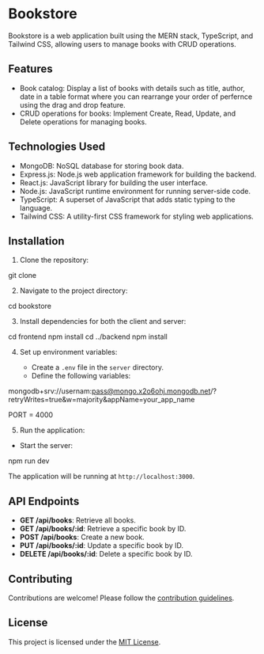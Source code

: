 # Bookstore

Bookstore is a web application built using the MERN stack, TypeScript, and Tailwind CSS, allowing users to manage books with CRUD operations.

## Features

- Book catalog: Display a list of books with details such as title, author, date in a table format where you can rearrange your order of perfernce using the drag and drop feature.
- CRUD operations for books: Implement Create, Read, Update, and Delete operations for managing books.

## Technologies Used

- MongoDB: NoSQL database for storing book data.
- Express.js: Node.js web application framework for building the backend.
- React.js: JavaScript library for building the user interface.
- Node.js: JavaScript runtime environment for running server-side code.
- TypeScript: A superset of JavaScript that adds static typing to the language.
- Tailwind CSS: A utility-first CSS framework for styling web applications.

## Installation

1. Clone the repository:

git clone <repository-url>

2. Navigate to the project directory:

cd bookstore

3. Install dependencies for both the client and server:
   
cd frontend
npm install
cd ../backend
npm install


4. Set up environment variables:

   - Create a `.env` file in the `server` directory.
   - Define the following variables:

mongodb+srv://usernam:pass@mongo.x2o6ohj.mongodb.net/?retryWrites=true&w=majority&appName=your_app_name

PORT = 4000


5. Run the application:

- Start the server:

npm run dev


The application will be running at `http://localhost:3000`.

## API Endpoints

- **GET /api/books**: Retrieve all books.
- **GET /api/books/:id**: Retrieve a specific book by ID.
- **POST /api/books**: Create a new book.
- **PUT /api/books/:id**: Update a specific book by ID.
- **DELETE /api/books/:id**: Delete a specific book by ID.

## Contributing

Contributions are welcome! Please follow the [contribution guidelines](CONTRIBUTING.md).

## License

This project is licensed under the [MIT License](LICENSE).
